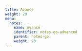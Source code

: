```yaml
---
title: Avancé
weight: 20
menu:
  notes:
    name: Avancé
    identifier: notes-go-advanced
    parent: notes-go
    weight: 20
---
```

